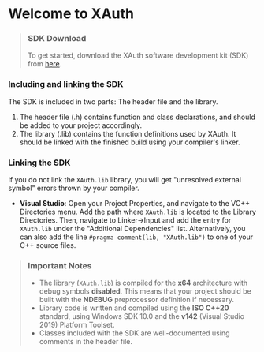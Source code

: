 # Welcome to XAuth

> ### SDK Download
> To get started, download the XAuth software development kit (SDK) from [here](/public/SDK/XAuth.zip).

### Including and linking the SDK

The SDK is included in two parts: The header file and the library. 
 1. The header file (.h) contains function and class declarations, and should be added to your project accordingly.
 2. The library (.lib) contains the function definitions used by XAuth. It should be linked with the finished build using your compiler's linker.

### Linking the SDK

If you do not link the `XAuth.lib` library, you will get "unresolved external symbol" errors thrown by your compiler.
 - **Visual Studio**: Open your Project Properties, and navigate to the VC++ Directories menu. Add the path where `XAuth.lib` is located to the Library Directories. Then, navigate to Linker->Input and add the entry for `XAuth.lib` under the "Additional Dependencies" list. Alternatively, you can also add the line `#pragma comment(lib, "XAuth.lib")` to one of your C++ source files.

> ### Important Notes
>  - The library (`XAuth.lib`) is compiled for the **x64** architecture with debug symbols **disabled**. This means that your project should be built with the **NDEBUG** preprocessor definition if necessary.
>  - Library code is written and compiled using the **ISO C++20** standard, using Windows SDK 10.0 and the **v142** (Visual Studio 2019) Platform Toolset.
>  - Classes included with the SDK are well-documented using comments in the header file.
